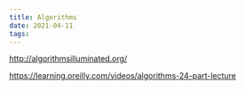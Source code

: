```yaml
---
title: Algorithms
date: 2021-04-11
tags:
---
```


http://algorithmsilluminated.org/

https://learning.oreilly.com/videos/algorithms-24-part-lecture